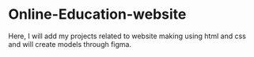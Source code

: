 # Online-Education-website
Here, I will add my projects related to website making using html and css and will create models through figma.
